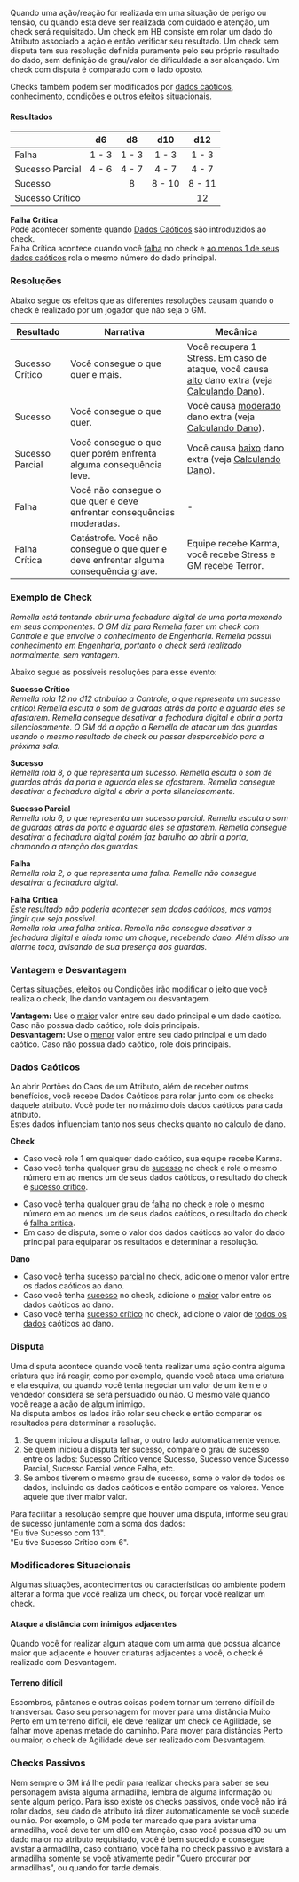 Quando uma ação/reação for realizada em uma situação de perigo ou tensão, ou quando esta deve ser realizada com cuidado e atenção, um check será requisitado. Um check em HB consiste em rolar um dado do Atributo associado a ação e então verificar seu resultado. Um check sem disputa tem sua resolução definida puramente pelo seu próprio resultado do dado, sem definição de grau/valor de dificuldade a ser alcançado. Um check com disputa é comparado com o lado oposto.

Checks também podem ser modificados por [dados caóticos](#dados-caóticos), [conhecimento](actions.md#ações-com-ciência), [condições](./conditions.md) e outros efeitos situacionais.

#### Resultados

|                 |  d6   |  d8   |  d10   |  d12   |
| --------------- | :---: | :---: | :----: | :----: |
| Falha           | 1 - 3 | 1 - 3 | 1 - 3  | 1 - 3  |
| Sucesso Parcial | 4 - 6 | 4 - 7 | 4 - 7  | 4 - 7  |
| Sucesso         |       |   8   | 8 - 10 | 8 - 11 |
| Sucesso Crítico |       |       |        |   12   |

**Falha Crítica**  
Pode acontecer somente quando [Dados Caóticos](#dados-caóticos) são introduzidos ao check.  
Falha Crítica acontece quando você <ins>falha</ins> no check e <ins>ao menos 1 de seus dados caóticos</ins> rola o mesmo número do dado principal.

### Resoluções

Abaixo segue os efeitos que as diferentes resoluções causam quando o check é realizado por um jogador que não seja o GM.

| Resultado       | Narrativa                                                                            | Mecânica                                                                                                                                |
| --------------- | ------------------------------------------------------------------------------------ | --------------------------------------------------------------------------------------------------------------------------------------- |
| Sucesso Crítico | Você consegue o que quer e mais.                                                     | Você recupera 1 Stress. Em caso de ataque, você causa <ins>alto</ins> dano extra (veja [Calculando Dano](./damage.md#calculando-dano)). |
| Sucesso         | Você consegue o que quer.                                                            | Você causa <ins>moderado</ins> dano extra (veja [Calculando Dano](./damage.md#calculando-dano)).                                        |
| Sucesso Parcial | Você consegue o que quer porém enfrenta alguma consequência leve.                    | Você causa <ins>baixo</ins> dano extra (veja [Calculando Dano](./damage.md#calculando-dano)).                                           |
| Falha           | Você não consegue o que quer e deve enfrentar consequências moderadas.               | -                                                                                                                                       |
| Falha Crítica   | Catástrofe. Você não consegue o que quer e deve enfrentar alguma consequência grave. | Equipe recebe Karma, você recebe Stress e GM recebe Terror.                                                                             |

### Exemplo de Check

_Remella está tentando abrir uma fechadura digital de uma porta mexendo em seus componentes. O GM diz para Remella fazer um check com Controle e que envolve o conhecimento de Engenharia. Remella possui conhecimento em Engenharia, portanto o check será realizado normalmente, sem vantagem._

Abaixo segue as possíveis resoluções para esse evento:

**Sucesso Crítico**  
_Remella rola 12 no d12 atribuido a Controle, o que representa um sucesso crítico! Remella escuta o som de guardas atrás da porta e aguarda eles se afastarem. Remella consegue desativar a fechadura digital e abrir a porta silenciosamente. O GM dá a opção a Remella de atacar um dos guardas usando o mesmo resultado de check ou passar despercebido para a próxima sala._

**Sucesso**  
_Remella rola 8, o que representa um sucesso. Remella escuta o som de guardas atrás da porta e aguarda eles se afastarem. Remella consegue desativar a fechadura digital e abrir a porta silenciosamente._

**Sucesso Parcial**  
_Remella rola 6, o que representa um sucesso parcial. Remella escuta o som de guardas atrás da porta e aguarda eles se afastarem. Remella consegue desativar a fechadura digital porém faz barulho ao abrir a porta, chamando a atenção dos guardas._

**Falha**  
_Remella rola 2, o que representa uma falha. Remella não consegue desativar a fechadura digital._

**Falha Crítica**  
_Este resultado não poderia acontecer sem dados caóticos, mas vamos fingir que seja possível._  
_Remella rola uma falha crítica. Remella não consegue desativar a fechadura digital e ainda toma um choque, recebendo dano. Além disso um alarme toca, avisando de sua presença aos guardas._

### Vantagem e Desvantagem

Certas situações, efeitos ou [Condições](./conditions.md) irão modificar o jeito que você realiza o check, lhe dando vantagem ou desvantagem.

**Vantagem:** Use o <ins>maior</ins> valor entre seu dado principal e um dado caótico. Caso não possua dado caótico, role dois principais.  
**Desvantagem:** Use o <ins>menor</ins> valor entre seu dado principal e um dado caótico. Caso não possua dado caótico, role dois principais.

### Dados Caóticos

Ao abrir Portões do Caos de um Atributo, além de receber outros benefícios, você recebe Dados Caóticos para rolar junto com os checks daquele atributo. Você pode ter no máximo dois dados caóticos para cada atributo.  
Estes dados influenciam tanto nos seus checks quanto no cálculo de dano.

**Check**

- Caso você role 1 em qualquer dado caótico, sua equipe recebe Karma.
- Caso você tenha qualquer grau de <ins>sucesso</ins> no check e role o mesmo número em ao menos um de seus dados caóticos, o resultado do check é <ins>sucesso crítico</ins>.
<!-- - Caso você tenha <ins>sucesso crítico</ins> no check e role o mesmo número em ao menos um de seus dados caóticos, o resultado do check é <ins>explosão</ins>. -->
- Caso você tenha qualquer grau de <ins>falha</ins> no check e role o mesmo número em ao menos um de seus dados caóticos, o resultado do check é <ins>falha crítica</ins>.
- Em caso de disputa, some o valor dos dados caóticos ao valor do dado principal para equiparar os resultados e determinar a resolução.

**Dano**

- Caso você tenha <ins>sucesso parcial</ins> no check, adicione o <ins>menor</ins> valor entre os dados caóticos ao dano.
- Caso você tenha <ins>sucesso</ins> no check, adicione o <ins>maior</ins> valor entre os dados caóticos ao dano.
- Caso você tenha <ins>sucesso crítico</ins> no check, adicione o valor de <ins>todos os dados</ins> caóticos ao dano.
<!-- - Caso você tenha <ins>qualquer tipo de sucesso</ins> e role o maior número possível no dado caótico, você irá somar aquele valor e rolar o dado novamente, somando o novo valor. Caso você role o maior valor possível de novo, você rola ele novamente e assim segue o ciclo. -->

### Disputa

Uma disputa acontece quando você tenta realizar uma ação contra alguma criatura que irá reagir, como por exemplo, quando você ataca uma criatura e ela esquiva, ou quando você tenta negociar um valor de um item e o vendedor considera se será persuadido ou não. O mesmo vale quando você reage a ação de algum inimigo.    
Na disputa ambos os lados irão rolar seu check e então comparar os resultados para determinar a resolução.

1. Se quem iniciou a disputa falhar, o outro lado automaticamente vence.
2. Se quem iniciou a disputa ter sucesso, compare o grau de sucesso entre os lados: Sucesso Crítico vence Sucesso, Sucesso vence Sucesso Parcial, Sucesso Parcial vence Falha, etc.
3. Se ambos tiverem o mesmo grau de sucesso, some o valor de todos os dados, incluindo os dados caóticos e então compare os valores. Vence aquele que tiver maior valor.

Para facilitar a resolução sempre que houver uma disputa, informe seu grau de sucesso juntamente com a soma dos dados:  
"Eu tive Sucesso com 13".  
"Eu tive Sucesso Crítico com 6".

### Modificadores Situacionais

Algumas situações, acontecimentos ou características do ambiente podem alterar a forma que você realiza um check, ou forçar você realizar um check.

#### Ataque a distância com inimigos adjacentes

Quando você for realizar algum ataque com um arma que possua alcance maior que adjacente e houver criaturas adjacentes a você, o check é realizado com Desvantagem.

#### Terreno difícil

Escombros, pântanos e outras coisas podem tornar um terreno difícil de transversar. Caso seu personagem for mover para uma distância Muito Perto em um terreno difícil, ele deve realizar um check de Agilidade, se falhar move apenas metade do caminho. Para mover para distâncias Perto ou maior, o check de Agilidade deve ser realizado com Desvantagem.

### Checks Passivos

Nem sempre o GM irá lhe pedir para realizar checks para saber se seu personagem avista alguma armadilha, lembra de alguma informação ou sente algum perigo. Para isso existe os checks passivos, onde você não irá rolar dados, seu dado de atributo irá dizer automaticamente se você sucede ou não. Por exemplo, o GM pode ter marcado que para avistar uma armadilha, você deve ter um d10 em Atenção, caso você possua d10 ou um dado maior no atributo requisitado, você é bem sucedido e consegue avistar a armadilha, caso contrário, você falha no check passivo e avistará a armadilha somente se você ativamente pedir "Quero procurar por armadilhas", ou quando for tarde demais.
